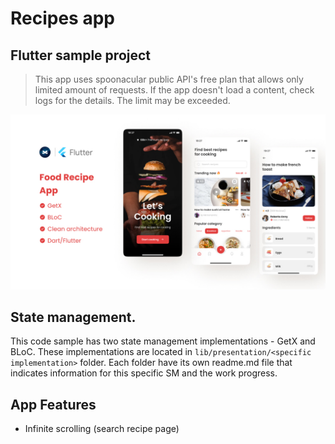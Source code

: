# Recipes app
## Flutter sample project

> This app uses spoonacular public API's free plan that allows only limited amount of requests. If the app doesn't load a content, check logs for the details. The limit may be exceeded.

![Cover.jpg](readme_img%2FCover.jpg)


## State management.

This code sample has two state management implementations - GetX and BLoC.
These implementations are located in `lib/presentation/<specific implementation>` folder. Each folder have its own readme.md file that indicates information for this specific SM and the work progress.


## App Features
- Infinite scrolling (search recipe page)